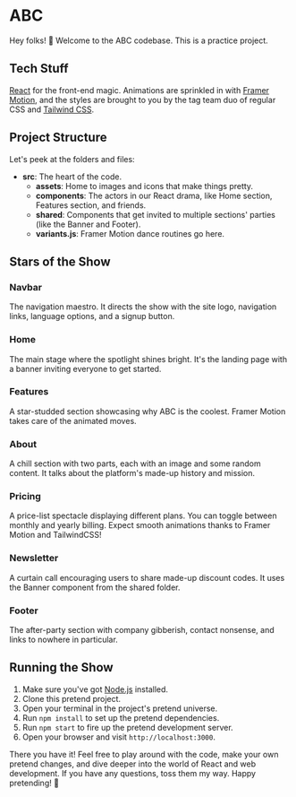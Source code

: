 # ABC

Hey folks! 👋 Welcome to the ABC codebase. This is a practice project.

## Tech Stuff

[React](https://reactjs.org/) for the front-end magic. Animations are sprinkled in with [Framer Motion](https://www.framer.com/motion/), and the styles are brought to you by the tag team duo of regular CSS and [Tailwind CSS](https://tailwindcss.com/).

## Project Structure

Let's peek at the folders and files:

-   **src**: The heart of the code.
    -   **assets**: Home to images and icons that make things pretty.
    -   **components**: The actors in our React drama, like Home section, Features section, and friends.
    -   **shared**: Components that get invited to multiple sections' parties (like the Banner and Footer).
    -   **variants.js**: Framer Motion dance routines go here.

## Stars of the Show

### Navbar

The navigation maestro. It directs the show with the site logo, navigation links, language options, and a signup button.

### Home

The main stage where the spotlight shines bright. It's the landing page with a banner inviting everyone to get started.

### Features

A star-studded section showcasing why ABC is the coolest. Framer Motion takes care of the animated moves.

### About

A chill section with two parts, each with an image and some random content. It talks about the platform's made-up history and mission.

### Pricing

A price-list spectacle displaying different plans. You can toggle between monthly and yearly billing. Expect smooth animations thanks to Framer Motion and TailwindCSS!

### Newsletter

A curtain call encouraging users to share made-up discount codes. It uses the Banner component from the shared folder.

### Footer

The after-party section with company gibberish, contact nonsense, and links to nowhere in particular.

## Running the Show

1. Make sure you've got [Node.js](https://nodejs.org/) installed.
2. Clone this pretend project.
3. Open your terminal in the project's pretend universe.
4. Run `npm install` to set up the pretend dependencies.
5. Run `npm start` to fire up the pretend development server.
6. Open your browser and visit `http://localhost:3000`.

There you have it! Feel free to play around with the code, make your own pretend changes, and dive deeper into the world of React and web development. If you have any questions, toss them my way. Happy pretending! 🚀
